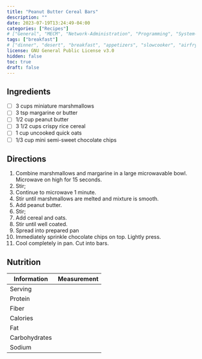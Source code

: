 ```yaml
---
title: "Peanut Butter Cereal Bars"
description: ""
date: 2023-07-19T13:24:49-04:00
categories: ["Recipes"]
# ["General", "MECM", "Network-Administration", "Programming", "System-Administration", "Recipes"]
tags: ["breakfast"]
# ["dinner", "desert", "breakfast", "appetizers", "slowcooker", "airfryer"]
license: GNU General Public License v3.0 
hidden: false
toc: true
draft: false
---
```


## Ingredients

- [ ] 3 cups miniature marshmallows
- [ ] 3 tsp margarine or butter
- [ ] 1/2 cup peanut butter
- [ ] 3 1/2 cups crispy rice cereal
- [ ] 1 cup uncooked quick oats
- [ ] 1/3 cup mini semi-sweet chocolate chips

## Directions

1. Combine marshmallows and margarine in a large microwavable bowl. Microwave on high for 15 seconds.
2. Stir;
3. Continue to microwave 1 minute.
4. Stir until marshmallows are melted and mixture is smooth.
5. Add peanut butter.
6. Stir;
7. Add cereal and oats.
8. Stir until well coated.
9. Spread into prepared pan
10. Immediately sprinkle chocolate chips on top. Lightly press.
11. Cool completely in pan. Cut into bars.

## Nutrition

| Information   | Measurement |
|---------------|-------------|
| Serving       |             |
| Protein       |             |
| Fiber         |             |
| Calories      |             |
| Fat           |             |
| Carbohydrates |             |
| Sodium        |             |
